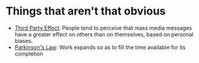 # Things that aren't that obvious

* [Third Party Effect](https://en.wikipedia.org/wiki/Third-person_effect): People tend to perceive that mass media messages have a greater effect on others than on themselves, based on personal biases.
* [Parkinson's Law](https://en.wikipedia.org/wiki/Parkinson%27s_law): Work expands so as to fill the time available for its completion
